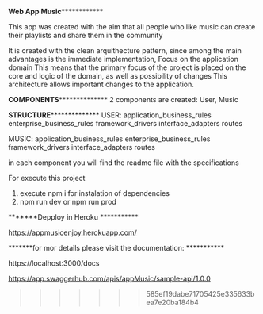 
************************Web App Music************************************

This app was created with the aim that all people who like music can create their playlists and share them in the community


It is created with the clean arquithecture pattern, since among the main advantages is the immediate implementation, Focus on the application domain
This means that the primary focus of the project is placed on the core and logic of the domain, as well as possibility of changes This architecture allows important changes to the application.


******COMPONENTS********************
2 components are created: User, Music

******STRUCTURE********************
USER:
    application_business_rules
    enterprise_business_rules
    framework_drivers
    interface_adapters
    routes

MUSIC:
    application_business_rules
    enterprise_business_rules
    framework_drivers
    interface_adapters
    routes

in each component you will find the readme file with the specifications

For execute this project

1. execute npm i for instalation of dependencies
2. npm run dev or npm run prod

*******Depploy in Heroku ***********

https://appmusicenjoy.herokuapp.com/

*******for mor details please visit the documentation: ***********

https://localhost:3000/docs

https://app.swaggerhub.com/apis/appMusic/sample-api/1.0.0


>>>>>>> 585ef19dabe71705425e335633bea7e20ba184b4
